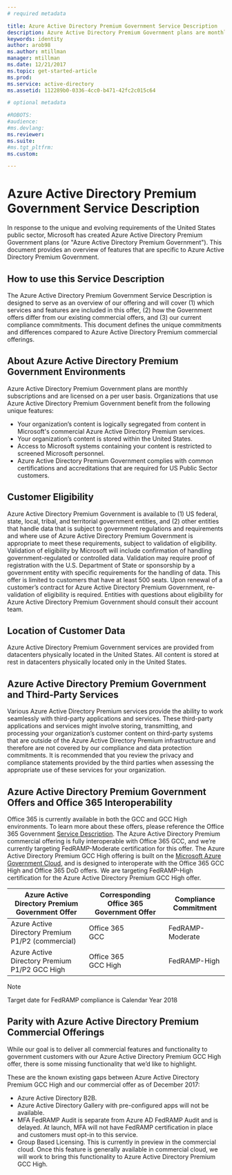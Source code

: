 ```yaml
---
# required metadata

title: Azure Active Directory Premium Government Service Description
description: Azure Active Directory Premium Government plans are monthly subscriptions and are licensed on a per user basis. 
keywords: identity
author: arob98
ms.author: mtillman
manager: mtillman
ms.date: 12/21/2017
ms.topic: get-started-article
ms.prod:
ms.service: active-directory
ms.assetid: 112289b0-0336-4cc0-b471-42fc2c015c64

# optional metadata

#ROBOTS:
#audience:
#ms.devlang:
ms.reviewer: 
ms.suite: 
#ms.tgt_pltfrm:
ms.custom: 

---
```


# Azure Active Directory Premium Government Service Description

In response to the unique and evolving requirements of the United States public sector, Microsoft has created Azure Active Directory Premium Government plans (or "Azure Active Directory Premium Government"). This document provides an overview of features that are specific to Azure Active Directory Premium Government. 

## How to use this Service Description

The Azure Active Directory Premium Government Service Description is designed to serve as an overview of our offering and will cover (1) which services and features are included in this offer, (2) how the Government offers differ from our existing commercial offers, and (3) our current compliance commitments. This document defines the unique commitments and differences compared to Azure Active Directory Premium commercial offerings.

## About Azure Active Directory Premium Government Environments

Azure Active Directory Premium Government plans are monthly subscriptions and are licensed on a per user basis. Organizations that use Azure Active Directory Premium Government benefit from the following unique features:

* Your organization’s content is logically segregated from content in Microsoft's commercial Azure Active Directory Premium services.
* Your organization’s content is stored within the United States.
* Access to Microsoft systems containing your content is restricted to screened Microsoft personnel.
* Azure Active Directory Premium Government complies with common certifications and accreditations that are required for US Public Sector customers.

## Customer Eligibility 

Azure Active Directory Premium Government is available to (1) US federal, state, local, tribal, and territorial government entities, and (2) other entities that handle data that is subject to government regulations and requirements and where use of Azure Active Directory Premium Government is appropriate to meet these requirements, subject to validation of eligibility. Validation of eligibility by Microsoft will include confirmation of handling government-regulated or controlled data. Validation may require proof of registration with the U.S. Department of State or sponsorship by a government entity with specific requirements for the handling of data. This offer is limited to customers that have at least 500 seats. Upon renewal of a customer’s contract for Azure Active Directory Premium Government, re-validation of eligibility is required. Entities with questions about eligibility for Azure Active Directory Premium Government should consult their account team.

## Location of Customer Data

Azure Active Directory Premium Government services are provided from datacenters physically located in the United States. All content is stored at rest in datacenters physically located only in the United States.

## Azure Active Directory Premium Government and Third-Party Services

Various Azure Active Directory Premium services provide the ability to work seamlessly with third-party applications and services. These third-party applications and services might involve storing, transmitting, and processing your organization’s customer content on third-party systems that are outside of the Azure Active Directory Premium infrastructure and therefore are not covered by our compliance and data protection commitments. It is recommended that you review the privacy and compliance statements provided by the third parties when assessing the appropriate use of these services for your organization.

## Azure Active Directory Premium Government Offers and Office 365 Interoperability

Office 365 is currently available in both the GCC and GCC High environments. To learn more about these offers, please reference the Office 365 Government [Service Description](https://technet.microsoft.com/library/mt774581.aspx). The Azure Active Directory Premium commercial offering is fully interoperable with Office 365 GCC, and we’re currently targeting FedRAMP-Moderate certification for this offer. The Azure Active Directory Premium GCC High offering is built on the [Microsoft Azure Government Cloud](https://docs.microsoft.com/azure/azure-government/documentation-government-welcome), and is designed to interoperate with the Office 365 GCC High and Office 365 DoD offers. We are targeting FedRAMP-High certification for the Azure Active Directory Premium GCC High offer.

|Azure Active Directory Premium Government Offer|Corresponding Office 365 Government Offer|Compliance Commitment|
|-----------|-----------|-----------|
|Azure Active Directory Premium P1/P2 (commercial)|Office 365 <br/> GCC|FedRAMP-Moderate|
|Azure Active Directory Premium P1/P2 GCC High|Office 365 <br/> GCC High|FedRAMP-High|

> [!NOTE]
> Target date for FedRAMP compliance is Calendar Year 2018

## Parity with Azure Active Directory Premium Commercial Offerings

While our goal is to deliver all commercial features and functionality to government customers with our Azure Active Directory Premium GCC High offer, there is some missing functionality that we’d like to highlight. 

These are the known existing gaps between Azure Active Directory Premium GCC High and our commercial offer as of December 2017: 
* Azure Active Directory B2B.
* Azure Active Directory Gallery with pre-configured apps will not be available.
* MFA FedRAMP Audit is separate from Azure AD FedRAMP Audit and is delayed. At launch, MFA will not have FedRAMP certification in place and customers must opt-in to this service.
* Group Based Licensing. This is currently in preview in the commercial cloud. Once this feature is generally available in commercial cloud, we will work to bring this functionality to Azure Active Directory Premium GCC High.


